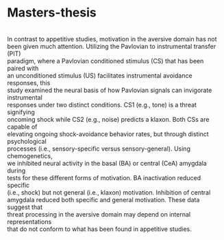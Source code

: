 # Masters-thesis

<br /> In contrast to appetitive studies, motivation in the aversive domain has not
<br /> been given much attention. Utilizing the Pavlovian to instrumental transfer (PIT) 
<br /> paradigm, where a Pavlovian conditioned stimulus (CS) that has been paired with 
<br /> an unconditioned stimulus (US) facilitates instrumental avoidance responses, this 
<br /> study examined the neural basis of how Pavlovian signals can invigorate instrumental 
<br /> responses under two distinct conditions. CS1 (e.g., tone) is a threat signifying 
<br /> oncoming shock while CS2 (e.g., noise) predicts a klaxon. Both CSs are capable of
<br /> elevating ongoing shock-avoidance behavior rates, but through distinct psychological
<br /> processes (i.e., sensory-specific versus sensory-general). Using chemogenetics, 
<br /> we inhibited neural activity in the basal (BA) or central (CeA) amygdala during 
<br /> tests for these different forms of motivation. BA inactivation reduced specific 
<br /> (i.e., shock) but not general (i.e., klaxon) motivation. Inhibition of central 
<br /> amygdala reduced both specific and general motivation. These data suggest that 
<br /> threat processing in the aversive domain may depend on internal representations 
<br /> that do not conform to what has been found in appetitive studies.
